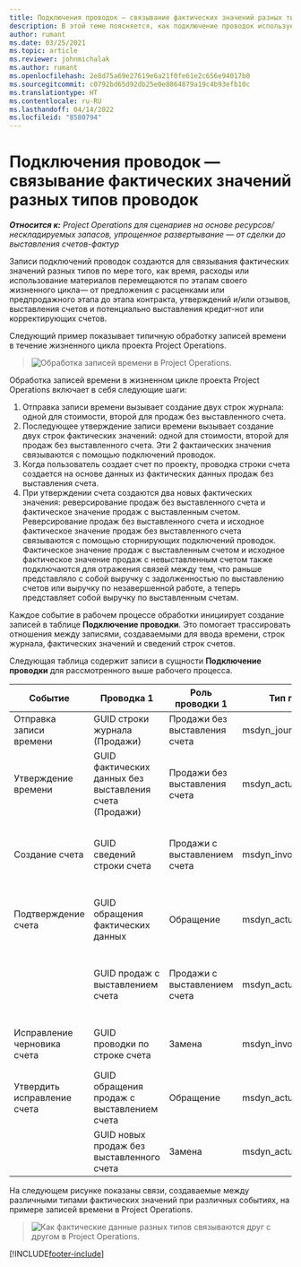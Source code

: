 ```yaml
---
title: Подключения проводок — связывание фактических значений разных типов проводок
description: В этой теме поясняется, как подключение проводок используется для связывания фактических значений разных типов для отслеживания рентабельности, задолженности по выставлению счетов, а также расчетов выручки с выставленными счетами и выручки по невыставленным счетам.
author: rumant
ms.date: 03/25/2021
ms.topic: article
ms.reviewer: johnmichalak
ms.author: rumant
ms.openlocfilehash: 2e8d75a69e27619e6a21f0fe61e2c656e94017b0
ms.sourcegitcommit: c0792bd65d92db25e0e8864879a19c4b93efb10c
ms.translationtype: HT
ms.contentlocale: ru-RU
ms.lasthandoff: 04/14/2022
ms.locfileid: "8580794"
---
```

# <a name="transaction-connections---link-actuals-of-different-transaction-types"></a>Подключения проводок — связывание фактических значений разных типов проводок

_**Относится к:** Project Operations для сценариев на основе ресурсов/нескладируемых запасов, упрощенное развертывание — от сделки до выставления счетов-фактур_

Записи подключений проводок создаются для связывания фактических значений разных типов по мере того, как время, расходы или использование материалов перемещаются по этапам своего жизненного цикла— от предложения с расценками или предпродажного этапа до этапа контракта, утверждений и/или отзывов, выставления счетов и потенциально выставления кредит-нот или корректирующих счетов.

Следующий пример показывает типичную обработку записей времени в течение жизненного цикла проекта Project Operations.

> ![Обработка записей времени в Project Operations.](media/basic-guide-17.png)

Обработка записей времени в жизненном цикле проекта Project Operations включает в себя следующие шаги: 

1. Отправка записи времени вызывает создание двух строк журнала: одной для стоимости, второй для продаж без выставленного счета. 
2. Последующее утверждение записи времени вызывает создание двух строк фактических значений: одной для стоимости, второй для продаж без выставленного счета. Эти 2 фактаических значения связываются с помощью подключений проводок.
3. Когда пользователь создает счет по проекту, проводка строки счета создается на основе данных из фактических данных продаж без выставления счета.
4. При утверждении счета создаются два новых фактических значения: реверсирование продаж без выставленного счета и фактическое значение продаж с выставленным счетом. Реверсирование продаж без выставленного счета и исходное фактическое значение продаж без выставленного счета связываются с помощью сторнирующих подключений проводок. Фактическое значение продаж с выставленным счетом и исходное фактическое значение продаж с невыставленным счетом также подключаются для отражения связей между тем, что раньше представляло с собой выручку с задолженностью по выставлению счетов или выручку по незавершенной работе, а теперь представляет собой выручку по выставленным счетам.   

Каждое событие в рабочем процессе обработки инициирует создание записей в таблице **Подключение проводки**. Это помогает трассировать отношения между записями, создаваемыми для ввода времени, строк журнала, фактических значений и сведений строк счетов.

Следующая таблица содержит записи в сущности **Подключение проводки** для рассмотренного выше рабочего процесса.

|Событие                   |Проводка 1                 |Роль проводки 1 |Тип проводки 1       |Проводка 2          |Роль проводки 2 |Тип проводки 2 |
|------------------------|------------------------------|---------------|-----------------------------|-----------------------------|-------------------|-------------------|
|Отправка записи времени   |GUID строки журнала (Продажи)     |Продажи без выставления счета |msdyn_journalline            |GUID строки журнала (стоимость)     |Стоимость            |msdyn_journalline  |
|Утверждение времени           |GUID фактических данных без выставления счета (Продажи)  |Продажи без выставления счета |msdyn_actual                 |GUID фактической стоимости (стоимость)       |Стоимость            |msdyn_actual       |
|Создание счета        |GUID сведений строки счета      |Продажи с выставлением счета   |msdyn_invoicelinetransaction |GUID фактических данных продажи без выставления счета   |Продажи без выставления счета  |msdyn_actual       |
|Подтверждение счета    |GUID обращения фактических данных         |Обращение      |msdyn_actual                 |GUID исходных продаж без выставления счета |Исходная        |msdyn_actual       |
|                        |GUID продаж с выставлением счета             |Продажи с выставлением счета   |msdyn_actual                 |GUID фактических данных продажи без выставления счета   |Продажи без выставления счета  |msdyn_actual       |
|Исправление черновика счета |GUID проводки по строке счета|Замена      |msdyn_invoicelinetransaction |GUID продаж с выставлением счета            |Исходная        |msdyn_actual       |
|Утвердить исправление счета|GUID обращения продаж с выставлением счета  |Обращение      |msdyn_actual                 |GUID продаж с выставлением счета            |Исходная        |msdyn_actual       |
|                        |GUID новых продаж без выставленного счета |Замена            |msdyn_actual                 |GUID продаж с выставлением счета            |Исходная        |msdyn_actual       |


На следующем рисунке показаны связи, создаваемые между различными типами фактических значений при различных событиях, на примере записей времени в Project Operations.

> ![Как фактические данные разных типов связываются друг с другом в Project Operations.](media/TransactionConnections.png)

[!INCLUDE[footer-include](../includes/footer-banner.md)]
